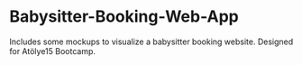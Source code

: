 # Babysitter-Booking-Web-App
Includes some mockups to visualize a babysitter booking website. 
Designed for Atölye15 Bootcamp.
